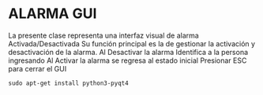 # ALARMA GUI

La presente clase representa una interfaz visual de alarma Activada/Desactivada
Su función principal es la de gestionar la activación y desactivación de la alarma.
Al Desactivar la alarma Identifica a la persona ingresando
Al Activar la alarma se regresa al estado inicial
Presionar ESC para cerrar el GUI

```
sudo apt-get install python3-pyqt4
```
